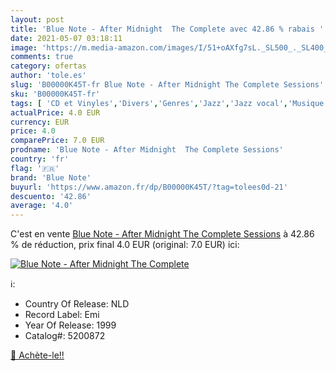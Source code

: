 ```yaml
---
layout: post
title: 'Blue Note - After Midnight  The Complete avec 42.86 % rabais '
date: 2021-05-07 03:18:11
image: 'https://m.media-amazon.com/images/I/51+oAXfg7sL._SL500_._SL400_.jpg'
comments: true
category: ofertas
author: 'tole.es'
slug: 'B00000K45T-fr Blue Note - After Midnight The Complete Sessions'
sku: 'B00000K45T-fr'
tags: [ 'CD et Vinyles','Divers','Genres','Jazz','Jazz vocal','Musique dambiance','Pop','Swing Jazz','blue note', ]
actualPrice: 4.0 EUR
currency: EUR
price: 4.0
comparePrice: 7.0 EUR
prodname: 'Blue Note - After Midnight  The Complete Sessions'
country: 'fr'
flag: '🇫🇷'
brand: 'Blue Note'
buyurl: 'https://www.amazon.fr/dp/B00000K45T/?tag=tolees0d-21'
descuento: '42.86'
average: '4.0'
---
```


C'est en vente [Blue Note - After Midnight  The Complete Sessions](https://www.amazon.fr/dp/B00000K45T/?tag=tolees0d-21)  à  42.86 % de réduction, prix final  4.0 EUR (original: 7.0 EUR) ici:

[![Blue Note - After Midnight  The Complete](https://m.media-amazon.com/images/I/51+oAXfg7sL._SL500_._SL400_.jpg)](https://www.amazon.fr/dp/B00000K45T/?tag=tolees0d-21)

ℹ️:

- Country Of Release: NLD
- Record Label: Emi
- Year Of Release: 1999
- Catalog#: 5200872

[🛒 Achète-le!!](https://www.amazon.fr/dp/B00000K45T/?tag=tolees0d-21)
